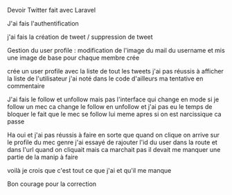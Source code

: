 Devoir Twitter fait avec Laravel 

J'ai fais l'authentification

j'ai fais la création de tweet / suppression de tweet

Gestion du user profile : modification de l'image du mail du username et mis une image de base pour chaque membre crée

crée un user profile avec la liste de tout les tweets j'ai pas réussis à afficher la liste de l'utilisateur j'ai noté dans le code d'ailleurs ma tentative en commentaire

J'ai fais le follow et unfollow mais pas l'interface qui change en mode si je follow un mec ca change le follow en unfollow et j'ai pas eu le temps de bloquer le fait que le mec se follow lui meme apres si on est narcissique ca passe 

Ha oui et j'ai pas réussis à faire en sorte que quand on clique on arrive sur le profile du mec genre j'ai essayé de rajouter l'id du user dans la route et dans l'url quand on cliquait mais ca marchait pas il devait me manquer une partie de la manip à faire 

voilà je crois que c'est tout ce que j'ai et qu'il me manque 

Bon courage pour la correction 
